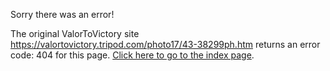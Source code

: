 

Sorry there was an error!

The original ValorToVictory site https://valortovictory.tripod.com/photo17/43-38299ph.htm returns an error code: 404 for this page. [Click here to go to the index page](../index.md).